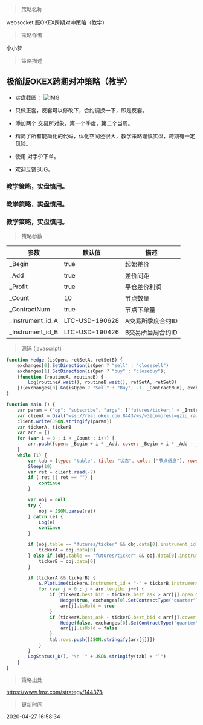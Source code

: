 
> 策略名称

websocket 版OKEX跨期对冲策略（教学）

> 策略作者

小小梦

> 策略描述

## 极简版OKEX跨期对冲策略（教学）
   
   - 实盘截图：
     ![IMG](https://www.fmz.com/upload/asset/16f45ddc33e43f3248db.png) 

  - 只做正套，反套可以修改下，合约调换一下，即是反套。

  - 添加两个 交易所对象，第一个季度，第二个当周。

  - 精简了所有能简化的代码，优化空间还很大，教学策略谨慎实盘，跨期有一定风险。

  - 使用 对手价下单。

  - 欢迎反馈BUG。


  ### 教学策略，实盘慎用。
  ### 教学策略，实盘慎用。
  ### 教学策略，实盘慎用。

> 策略参数



|参数|默认值|描述|
|----|----|----|
|_Begin|true|起始差价|
|_Add|true|差价间距|
|_Profit|true|平仓差价利润|
|_Count|10|节点数量|
|_ContractNum|true|节点下单量|
|_Instrument_id_A|LTC-USD-190628|A交易所季度合约ID|
|_Instrument_id_B|LTC-USD-190426|B交易所当周合约ID|


> 源码 (javascript)

``` javascript
function Hedge (isOpen, retSetA, retSetB) {
    exchanges[0].SetDirection(isOpen ? "sell" : "closesell")
    exchanges[1].SetDirection(isOpen ? "buy" : "closebuy");
    (function (routineA, routineB) {
        Log(routineA.wait(), routineB.wait(), retSetA, retSetB)
    })(exchanges[0].Go(isOpen ? "Sell" : "Buy", -1, _ContractNum), exchanges[1].Go(isOpen ? "Buy" : "Sell", -1, _ContractNum))
}

function main () {
    var param = {"op": "subscribe", "args": ["futures/ticker:" + _Instrument_id_A, "futures/ticker:" + _Instrument_id_B]}
    var client = Dial("wss://real.okex.com:8443/ws/v3|compress=gzip_raw&mode=recv&reconnect=true&payload=" + JSON.stringify(param))
    client.write(JSON.stringify(param))
    var tickerA, tickerB 
    var arr = []
    for (var i = 0 ; i < _Count ; i++) {
        arr.push({open: _Begin + i * _Add, cover: _Begin + i * _Add - _Profit, isHold: false})
    }
    while (1) {
        var tab = {type: "table", title: "状态", cols: ["节点信息"], rows: []}
        Sleep(10) 
        var ret = client.read(-2)
        if (!ret || ret == "") {
            continue
        }

        var obj = null
        try {
            obj = JSON.parse(ret)
        } catch (e) {
            Log(e)
            continue
        }

        if (obj.table == "futures/ticker" && obj.data[0].instrument_id == _Instrument_id_A) {   
            tickerA = obj.data[0]
        } else if (obj.table == "futures/ticker" && obj.data[0].instrument_id == _Instrument_id_B) {
            tickerB = obj.data[0]
        }

        if (tickerA && tickerB) {
            $.PlotLine(tickerA.instrument_id + "-" + tickerB.instrument_id, tickerA.last - tickerB.last)
            for (var j = 0 ; j < arr.length; j++) {
                if (tickerA.best_bid - tickerB.best_ask > arr[j].open && !arr[j].isHold) {   
                    Hedge(true, exchanges[0].SetContractType("quarter"), exchanges[1].SetContractType("this_week"))
                    arr[j].isHold = true
                }
                if (tickerA.best_ask - tickerB.best_bid < arr[j].cover && arr[j].isHold) {
                    Hedge(false, exchanges[0].SetContractType("quarter"), exchanges[1].SetContractType("this_week"))
                    arr[j].isHold = false 
                }
                tab.rows.push([JSON.stringify(arr[j])])
            }
        }
        LogStatus(_D(), "\n `" + JSON.stringify(tab) + "`")
    }
}
```

> 策略出处

https://www.fmz.com/strategy/144378

> 更新时间

2020-04-27 16:58:34
